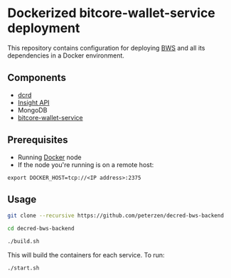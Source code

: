 
# Dockerized bitcore-wallet-service deployment

This repository contains configuration for deploying [BWS](https://github.com/decred/bitcore-wallet-service) and all its dependencies in a Docker environment.

## Components

 - [dcrd](https://github.com/decred/dcrd)
 - [Insight API](https://github.com/decred/insight-api)
 - MongoDB
 - [bitcore-wallet-service](https://github.com/decred/bitcore-wallet-service)

## Prerequisites

 - Running [Docker](https://www.docker.com/) node
 - If the node you're running is on a remote host:
 ```
 export DOCKER_HOST=tcp://<IP address>:2375
 ```

## Usage

```bash
git clone --recursive https://github.com/peterzen/decred-bws-backend

cd decred-bws-backend

./build.sh
```

This will build the containers for each service.  To run:

```bash
./start.sh
```
